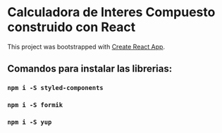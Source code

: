 # Calculadora de Interes Compuesto construido con React

This project was bootstrapped with [Create React App](https://github.com/facebook/create-react-app).

## Comandos para instalar las librerias:

### `npm i -S styled-components`
### `npm i -S formik`
### `npm i -S yup`


